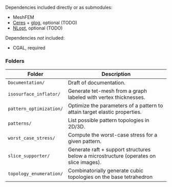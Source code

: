 <!-- MarkdownTOC autolink="true" bracket="round" depth=3 -->
<!-- /MarkdownTOC -->


Dependencies included directly or as submodules:

- MeshFEM
- [Ceres](https://github.com/ceres-solver/ceres-solver) + [glog](https://github.com/google/glog), optional (TODO)
- [NLopt](https://github.com/stevengj/nlopt), optional (TODO)

Dependencies *not* included:

- CGAL, required


### Folders

| Folder | Description |
|--------|-------------|
| `Documentation/`        | Draft of documentation. |
| `isosurface_inflator/`  | Generate tet-mesh from a graph labeled with vertex thicknesses. |
| `pattern_optimization/` | Optimize the parameters of a pattern to attain target elastic properties. |
| `patterns/`             | List possible pattern topologies in 2D/3D. |
| `worst_case_stress/`    | Compute the worst-case stress for a given pattern. |
| `slice_supporter/`      | Generate raft + support structures below a microstructure (operates on slice images). |
| `topology_enumeration/` | Combinatorially generate cubic topologies on the base tetrahedron |
